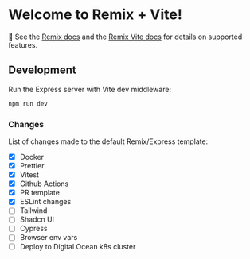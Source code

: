 # Welcome to Remix + Vite!

📖 See the [Remix docs](https://remix.run/docs) and the [Remix Vite docs](https://remix.run/docs/en/main/future/vite) for details on supported features.

## Development

Run the Express server with Vite dev middleware:

```sh
npm run dev
```

### Changes

List of changes made to the default Remix/Express template:

- [x] Docker
- [x] Prettier
- [x] Vitest
- [x] Github Actions
- [x] PR template
- [x] ESLint changes
- [ ] Tailwind
- [ ] Shadcn UI
- [ ] Cypress
- [ ] Browser env vars
- [ ] Deploy to Digital Ocean k8s cluster
